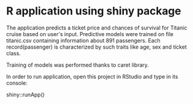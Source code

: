 # R application using shiny package

The application predicts a ticket price and chances of survival for Titanic cruise based on user's input.
Predictive models were trained on file titanic.csv containing information about 891 passengers.
Each record(passenger) is characterized by such traits like age, sex and ticket class.

Training of models was performed thanks to caret library.

In order to run application, open this project in RStudio and type in its console:

shiny::runApp()

